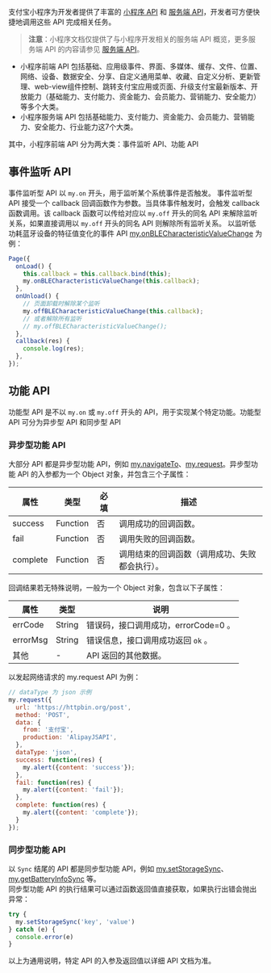 支付宝小程序为开发者提供了丰富的 [小程序 API](https://opendocs.alipay.com/mini/api/vzt2xm) 和 [服务端 API](https://opendocs.alipay.com/mini/server-api)，开发者可方便快捷地调用这些 API 完成相关任务。
> **注意**：小程序文档仅提供了与小程序开发相关的服务端 API 概览，更多服务端 API 的内容请参见 [服务端 API](https://opendocs.alipay.com/mini/server-api)。

- 小程序前端 API 包括基础、应用级事件、界面、多媒体、缓存、文件、位置、网络、设备、数据安全、分享、自定义通用菜单、收藏、自定义分析、更新管理、web-view组件控制、跳转支付宝应用或页面、升级支付宝最新版本、开放能力（基础能力、支付能力、资金能力、会员能力、营销能力、安全能力）等多个大类。<br />
- 小程序服务端 API 包括基础能力、支付能力、资金能力、会员能力、营销能力、安全能力、行业能力这7个大类。

其中，小程序前端 API 分为两大类：事件监听 API、功能 API

## 事件监听 API
事件监听型 API 以 `my.on` 开头，用于监听某个系统事件是否触发。 事件监听型 API 接受一个 callback 回调函数作为参数。当具体事件触发时，会触发 callback 函数调用。该 callback 函数可以传给对应以 `my.off` 开头的同名 API 来解除监听关系，如果直接调用以 `my.off` 开头的同名 API 则解除所有监听关系。 以监听低功耗蓝牙设备的特征值变化的事件 API [my.onBLECharacteristicValueChange](https://opendocs.alipay.com/mini/api/cdu501) 为例：
```javascript
Page({
  onLoad() {
    this.callback = this.callback.bind(this);
    my.onBLECharacteristicValueChange(this.callback);
  },
  onUnload() {
    // 页面卸载时解除某个监听
    my.offBLECharacteristicValueChange(this.callback);
    // 或者解除所有监听
    // my.offBLECharacteristicValueChange();
  },
  callback(res) {
    console.log(res);
  },
});
```

## 功能 API
功能型 API 是不以 `my.on` 或 `my.off` 开头的 API，用于实现某个特定功能。功能型 API 可分为异步型 API 和同步型 API

### 异步型功能 API
大部分 API 都是异步型功能 API，例如 [my.navigateTo](https://opendocs.alipay.com/mini/api/zwi8gx)、[my.request](https://opendocs.alipay.com/mini/api/owycmh)。异步型功能 API 的入参都为一个 Object 对象，并包含三个子属性：

| 属性 | 类型 | 必填 | 描述 |
| --- | --- | --- | --- |
| success | Function | 否 | 调用成功的回调函数。 |
| fail | Function | 否 | 调用失败的回调函数。 |
| complete | Function | 否 | 调用结束的回调函数（调用成功、失败都会执行）。 |

回调结果若无特殊说明，一般为一个 Object 对象，包含以下子属性：

| 属性 | 类型 | 说明 |
| --- | --- | --- |
| errCode | String | 错误码，接口调用成功，errorCode=0 。 |
| errorMsg | String | 错误信息，接口调用成功返回 `ok` 。 |
| 其他 | - | API 返回的其他数据。 |

以发起网络请求的 my.request API 为例：
```javascript
// dataType 为 json 示例
my.request({
  url: 'https://httpbin.org/post',
  method: 'POST',
  data: {
    from: '支付宝',
    production: 'AlipayJSAPI',
  },
  dataType: 'json',
  success: function(res) {
    my.alert({content: 'success'});
  },
  fail: function(res) {
    my.alert({content: 'fail'});
  },
  complete: function(res) {
    my.alert({content: 'complete'});
  }
});
```

### 同步型功能 API
以 `Sync` 结尾的 API 都是同步型功能 API，例如 [my.setStorageSync](https://opendocs.alipay.com/mini/api/cog0du)、[my.getBatteryInfoSync](https://opendocs.alipay.com/mini/api/vf7vn3) 等。<br />同步型功能 API 的执行结果可以通过函数返回值直接获取，如果执行出错会抛出异常：
```javascript
try {
  my.setStorageSync('key', 'value')
} catch (e) {
  console.error(e)
}
```
以上为通用说明，特定 API 的入参及返回值以详细 API 文档为准。
